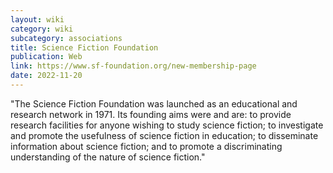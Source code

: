 ```yaml
---
layout: wiki
category: wiki
subcategory: associations
title: Science Fiction Foundation
publication: Web
link: https://www.sf-foundation.org/new-membership-page
date: 2022-11-20
---
```


"The Science Fiction Foundation was launched as an educational and research network in 1971. Its founding aims were and are: to provide research facilities for anyone wishing to study science fiction; to investigate and promote the usefulness of science fiction in education; to disseminate information about science fiction; and to promote a discriminating understanding of the nature of science fiction."
